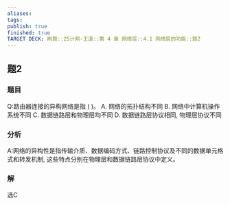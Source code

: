 ```yaml
---
aliases: 
tags: 
publish: true
finished: true
TARGET DECK: 刷题::25计网-王道::第 4 章 网络层::4.1 网络层的功能::题2
---
```


## 题2
### 题目
Q:路由器连接的异构网络是指 ( )。
A. 网络的拓扑结构不同 
B. 网络中计算机操作系统不同
C. 数据链路层和物理层均不同 
D. 数据链路层协议相同, 物理层协议不同
### 分析
A:网络的异构性是指传输介质、数据编码方式、链路控制协议及不同的数据单元格式和转发机制, 这些特点分别在物理层和数据链路层协议中定义。
### 解
选C
<!--ID: 1719899106588-->

